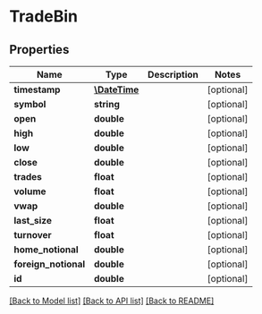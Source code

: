 # TradeBin

## Properties
Name | Type | Description | Notes
------------ | ------------- | ------------- | -------------
**timestamp** | [**\DateTime**](Date.md) |  | [optional] 
**symbol** | **string** |  | [optional] 
**open** | **double** |  | [optional] 
**high** | **double** |  | [optional] 
**low** | **double** |  | [optional] 
**close** | **double** |  | [optional] 
**trades** | **float** |  | [optional] 
**volume** | **float** |  | [optional] 
**vwap** | **double** |  | [optional] 
**last_size** | **float** |  | [optional] 
**turnover** | **float** |  | [optional] 
**home_notional** | **double** |  | [optional] 
**foreign_notional** | **double** |  | [optional] 
**id** | **double** |  | [optional] 

[[Back to Model list]](../README.md#documentation-for-models) [[Back to API list]](../README.md#documentation-for-api-endpoints) [[Back to README]](../README.md)


